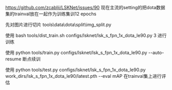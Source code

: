 https://github.com/zcablii/LSKNet/issues/90
现在主流的setting的把dota数据集的trainval放在一起作为训练集训12 epochs

先对图片进行切片 tools\data\dota\split\img_split.py

使用
bash tools/dist_train.sh configs/lsknet/lsk_s_fpn_1x_dota_le90.py 3
进行训练

使用
python tools/train.py configs/lsknet/lsk_s_fpn_1x_dota_le90.py --auto-resume
断点续训

使用
python tools/test.py configs/lsknet/lsk_s_fpn_1x_dota_le90.py work_dirs/lsk_s_fpn_1x_dota_le90/latest.pth --eval mAP
在trainval集上进行评估